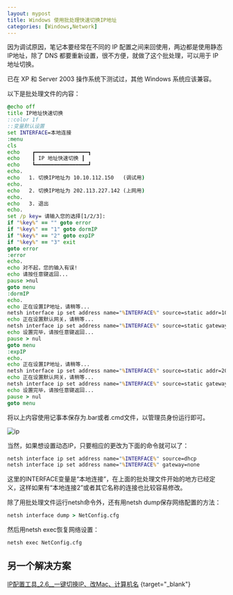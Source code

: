 ```yaml
---
layout: mypost
title: Windows 使用批处理快速切换IP地址
categories: [Windows,Network]
---
```


因为调试原因，笔记本要经常在不同的 IP 配置之间来回使用，两边都是使用静态IP地址，除了 DNS 都要重新设置，很不方便，就做了这个批处理，可以用于 IP 地址切换。

已在 XP 和 Server 2003 操作系统下测试过，其他 Windows 系统应该兼容。

以下是批处理文件的内容：

```cmd
@echo off
title IP地址快速切换
::color 1f
::变量默认设置
set INTERFACE=本地连接
:menu
cls
echo    ┏━━━━━━━━━━━━━━━━━┓
echo    ┃ IP 地址快速切换 ┃
echo    ┗━━━━━━━━━━━━━━━━━┛
echo.
echo   1. 切换IP地址为 10.10.112.150   (调试用)
echo.
echo   2. 切换IP地址为 202.113.227.142 (上网用)
echo.
echo   3. 退出
echo.
set /p key= 请输入您的选择[1/2/3]: 
if "%key%" == "" goto error
if "%key%" == "1" goto dormIP
if "%key%" == "2" goto expIP
if "%key%" == "3" exit
goto error
:error
echo.
echo 对不起，您的输入有误!
echo 请按任意键返回...
pause >nul
goto menu
:dormIP
echo.
echo 正在设置IP地址，请稍等...
netsh interface ip set address name="%INTERFACE%" source=static addr=10.10.112.144 mask=255.255.255.0
echo 正在设置默认网关，请稍等...
netsh interface ip set address name="%INTERFACE%" source=static gateway=10.10.112.1 gwmetric=0
echo 设置完毕，请按任意键返回...
pause > nul
goto menu
:expIP
echo.
echo 正在设置IP地址，请稍等...
netsh interface ip set address name="%INTERFACE%" source=static addr=202.113.227.142 mask=255.255.255.192
echo 正在设置默认网关，请稍等...
netsh interface ip set address name="%INTERFACE%" source=static gateway=202.113.227.129 gwmetric=0
echo 设置完毕，请按任意键返回...
pause > nul
goto menu

```
将以上内容使用记事本保存为.bar或者.cmd文件，以管理员身份运行即可。 

![ip](ip.png)

当然，如果想设置动态IP，只要相应的更改为下面的命令就可以了：

```cmd
netsh interface ip set address name="%INTERFACE%" source=dhcp
netsh interface ip set address name="%INTERFACE%" gateway=none
```

这里的INTERFACE变量是“本地连接”，在上面的批处理文件开始的地方已经定义，这样如果有“本地连接2”或者其它名称的连接也比较容易修改。


除了用批处理文件运行netsh命令外，还有用netsh dump保存网络配置的方法：

```cmd
netsh interface dump > NetConfig.cfg
```

然后用netsh exec恢复网络设置：

```cmd
netsh exec NetConfig.cfg
```

## 另一个解决方案

[IP配置工具_2.6__一键切换IP、改Mac、计算机名](https://www.52pojie.cn/thread-1368052-1-1.html) {target="_blank"}

